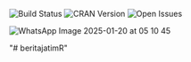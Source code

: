 
![Build Status](https://img.shields.io/badge/build-passing-brightgreen.svg)
![CRAN Version](https://img.shields.io/badge/CRAN-7.3.2-brightgreen)
![Open Issues](https://img.shields.io/badge/open%20issues-0-brightgreen)

![WhatsApp Image 2025-01-20 at 05 10 45](https://github.com/user-attachments/assets/b1728e54-de49-4f02-942c-220afdbbb6d6)


"# beritajatimR" 
